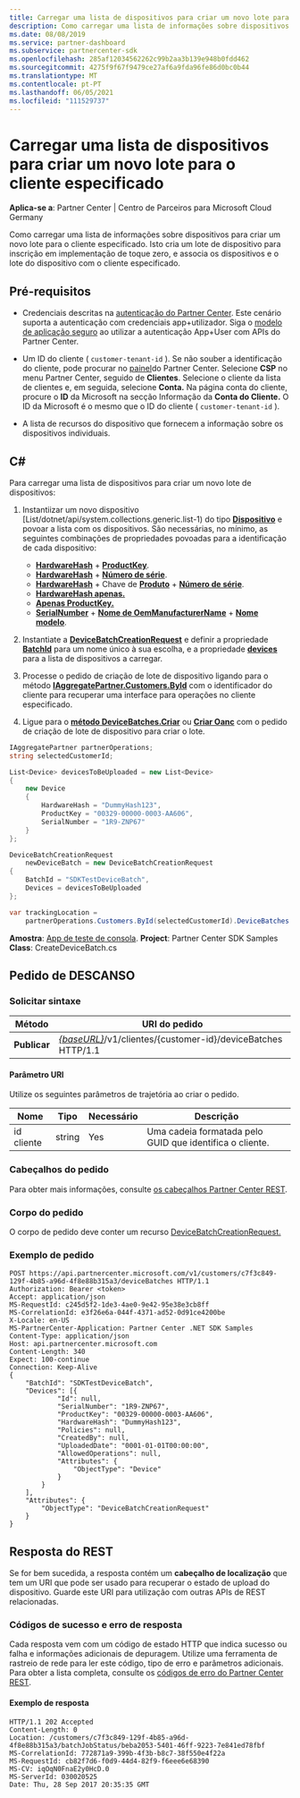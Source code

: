 ```yaml
---
title: Carregar uma lista de dispositivos para criar um novo lote para o cliente especificado
description: Como carregar uma lista de informações sobre dispositivos para criar um novo lote para o cliente especificado. Isto cria um lote de dispositivo para inscrição em implementação de toque zero, e associa os dispositivos e o lote do dispositivo com o cliente especificado.
ms.date: 08/08/2019
ms.service: partner-dashboard
ms.subservice: partnercenter-sdk
ms.openlocfilehash: 285af12034562262c99b2aa3b139e948b0fdd462
ms.sourcegitcommit: 4275f9f67f9479ce27af6a9fda96fe86d0bc0b44
ms.translationtype: MT
ms.contentlocale: pt-PT
ms.lasthandoff: 06/05/2021
ms.locfileid: "111529737"
---
```

# <a name="upload-a-list-of-devices-to-create-a-new-batch-for-the-specified-customer"></a>Carregar uma lista de dispositivos para criar um novo lote para o cliente especificado

**Aplica-se a**: Partner Center | Centro de Parceiros para Microsoft Cloud Germany

Como carregar uma lista de informações sobre dispositivos para criar um novo lote para o cliente especificado. Isto cria um lote de dispositivo para inscrição em implementação de toque zero, e associa os dispositivos e o lote do dispositivo com o cliente especificado.

## <a name="prerequisites"></a>Pré-requisitos

- Credenciais descritas na [autenticação do Partner Center](partner-center-authentication.md). Este cenário suporta a autenticação com credenciais app+utilizador. Siga o [modelo de aplicação seguro](enable-secure-app-model.md) ao utilizar a autenticação App+User com APIs do Partner Center.

- Um ID do cliente ( `customer-tenant-id` ). Se não souber a identificação do cliente, pode procurar no [painel](https://partner.microsoft.com/dashboard)do Partner Center. Selecione **CSP** no menu Partner Center, seguido de **Clientes**. Selecione o cliente da lista de clientes e, em seguida, selecione **Conta.** Na página conta do cliente, procure o **ID** da Microsoft na secção Informação da **Conta do Cliente.** O ID da Microsoft é o mesmo que o ID do cliente ( `customer-tenant-id` ).

- A lista de recursos do dispositivo que fornecem a informação sobre os dispositivos individuais.

## <a name="c"></a>C\#

Para carregar uma lista de dispositivos para criar um novo lote de dispositivos:

1. Instantiizar um novo dispositivo [List/dotnet/api/system.collections.generic.list-1) do tipo [**Dispositivo**](/dotnet/api/microsoft.store.partnercenter.models.devicesdeployment.device) e povoar a lista com os dispositivos. São necessárias, no mínimo, as seguintes combinações de propriedades povoadas para a identificação de cada dispositivo:

   - [**HardwareHash**](/dotnet/api/microsoft.store.partnercenter.models.devicesdeployment.device.hardwarehash)  +  [**ProductKey**](/dotnet/api/microsoft.store.partnercenter.models.devicesdeployment.device.productkey).
   - [**HardwareHash**](/dotnet/api/microsoft.store.partnercenter.models.devicesdeployment.device.hardwarehash)  +  [**Número de série**](/dotnet/api/microsoft.store.partnercenter.models.devicesdeployment.device.serialnumber).
   - [**HardwareHash**](/dotnet/api/microsoft.store.partnercenter.models.devicesdeployment.device.hardwarehash)  +  Chave de [**Produto**](/dotnet/api/microsoft.store.partnercenter.models.devicesdeployment.device.productkey)  +  [**Número de série**](/dotnet/api/microsoft.store.partnercenter.models.devicesdeployment.device.serialnumber).
   - [**HardwareHash apenas.**](/dotnet/api/microsoft.store.partnercenter.models.devicesdeployment.device.hardwarehash)
   - [**Apenas ProductKey.**](/dotnet/api/microsoft.store.partnercenter.models.devicesdeployment.device.productkey)
   - [**SerialNumber**](/dotnet/api/microsoft.store.partnercenter.models.devicesdeployment.device.serialnumber)  +  [**Nome de OemManufacturerName**](/dotnet/api/microsoft.store.partnercenter.models.devicesdeployment.device.oemmanufacturername)  +  [**Nome modelo**](/dotnet/api/microsoft.store.partnercenter.models.devicesdeployment.device.modelname).

2. Instantiate a [**DeviceBatchCreationRequest**](/dotnet/api/microsoft.store.partnercenter.models.devicesdeployment.devicebatchcreationrequest) e definir a propriedade [**BatchId**](/dotnet/api/microsoft.store.partnercenter.models.devicesdeployment.devicebatchcreationrequest.batchid) para um nome único à sua escolha, e a propriedade [**devices**](/dotnet/api/microsoft.store.partnercenter.models.devicesdeployment.devicebatchcreationrequest.devices) para a lista de dispositivos a carregar.

3. Processe o pedido de criação de lote de dispositivo ligando para o método [**IAggregatePartner.Customers.ById**](/dotnet/api/microsoft.store.partnercenter.customers.icustomercollection.byid) com o identificador do cliente para recuperar uma interface para operações no cliente especificado.

4. Ligue para o [**método DeviceBatches.Criar**](/dotnet/api/microsoft.store.partnercenter.devicesdeployment.idevicesbatchcollection) ou [**Criar Oanc**](/dotnet/api/microsoft.store.partnercenter.devicesdeployment.idevicesbatchcollection) com o pedido de criação de lote de dispositivo para criar o lote.

```csharp
IAggregatePartner partnerOperations;
string selectedCustomerId;

List<Device> devicesToBeUploaded = new List<Device>
{
    new Device
    {
        HardwareHash = "DummyHash123",
        ProductKey = "00329-00000-0003-AA606",
        SerialNumber = "1R9-ZNP67"
    }
};

DeviceBatchCreationRequest
    newDeviceBatch = new DeviceBatchCreationRequest
{
    BatchId = "SDKTestDeviceBatch",
    Devices = devicesToBeUploaded
};

var trackingLocation =
    partnerOperations.Customers.ById(selectedCustomerId).DeviceBatches.Create(newDeviceBatch);
```

**Amostra**: [App de teste de consola](console-test-app.md). **Project**: Partner Center SDK Samples **Class**: CreateDeviceBatch.cs

## <a name="rest-request"></a>Pedido de DESCANSO

### <a name="request-syntax"></a>Solicitar sintaxe

| Método   | URI do pedido                                                                                   |
|----------|-----------------------------------------------------------------------------------------------|
| **Publicar** | [*{baseURL}*](partner-center-rest-urls.md)/v1/clientes/{customer-id}/deviceBatches HTTP/1.1 |

#### <a name="uri-parameter"></a>Parâmetro URI

Utilize os seguintes parâmetros de trajetória ao criar o pedido.

| Nome        | Tipo   | Necessário | Descrição                                           |
|-------------|--------|----------|-------------------------------------------------------|
| id cliente | string | Yes      | Uma cadeia formatada pelo GUID que identifica o cliente. |

### <a name="request-headers"></a>Cabeçalhos do pedido

Para obter mais informações, consulte [os cabeçalhos Partner Center REST](headers.md).

### <a name="request-body"></a>Corpo do pedido

O corpo de pedido deve conter um recurso [DeviceBatchCreationRequest.](device-deployment-resources.md#devicebatchcreationrequest)

### <a name="request-example"></a>Exemplo de pedido

```http
POST https://api.partnercenter.microsoft.com/v1/customers/c7f3c849-129f-4b85-a96d-4f8e88b315a3/deviceBatches HTTP/1.1
Authorization: Bearer <token>
Accept: application/json
MS-RequestId: c245d5f2-1de3-4ae0-9e42-95e38e3cb8ff
MS-CorrelationId: e3f26e6a-044f-4371-ad52-0d91ce4200be
X-Locale: en-US
MS-PartnerCenter-Application: Partner Center .NET SDK Samples
Content-Type: application/json
Host: api.partnercenter.microsoft.com
Content-Length: 340
Expect: 100-continue
Connection: Keep-Alive
{
    "BatchId": "SDKTestDeviceBatch",
    "Devices": [{
            "Id": null,
            "SerialNumber": "1R9-ZNP67",
            "ProductKey": "00329-00000-0003-AA606",
            "HardwareHash": "DummyHash123",
            "Policies": null,
            "CreatedBy": null,
            "UploadedDate": "0001-01-01T00:00:00",
            "AllowedOperations": null,
            "Attributes": {
                "ObjectType": "Device"
            }
        }
    ],
    "Attributes": {
        "ObjectType": "DeviceBatchCreationRequest"
    }
}
```

## <a name="rest-response"></a>Resposta do REST

Se for bem sucedida, a resposta contém um **cabeçalho de localização** que tem um URI que pode ser usado para recuperar o estado de upload do dispositivo. Guarde este URI para utilização com outras APIs de REST relacionadas.

### <a name="response-success-and-error-codes"></a>Códigos de sucesso e erro de resposta

Cada resposta vem com um código de estado HTTP que indica sucesso ou falha e informações adicionais de depuragem. Utilize uma ferramenta de rastreio de rede para ler este código, tipo de erro e parâmetros adicionais. Para obter a lista completa, consulte os [códigos de erro do Partner Center REST](error-codes.md).

#### <a name="response-example"></a>Exemplo de resposta

```http
HTTP/1.1 202 Accepted
Content-Length: 0
Location: /customers/c7f3c849-129f-4b85-a96d-4f8e88b315a3/batchJobStatus/beba2053-5401-46ff-9223-7e841ed78fbf
MS-CorrelationId: 772871a9-399b-4f3b-b8c7-38f550e4f22a
MS-RequestId: cb82f7d6-f0d9-44d4-82f9-f6eee6e68390
MS-CV: iqOqN0FnaE2y0HcD.0
MS-ServerId: 030020525
Date: Thu, 28 Sep 2017 20:35:35 GMT
```
